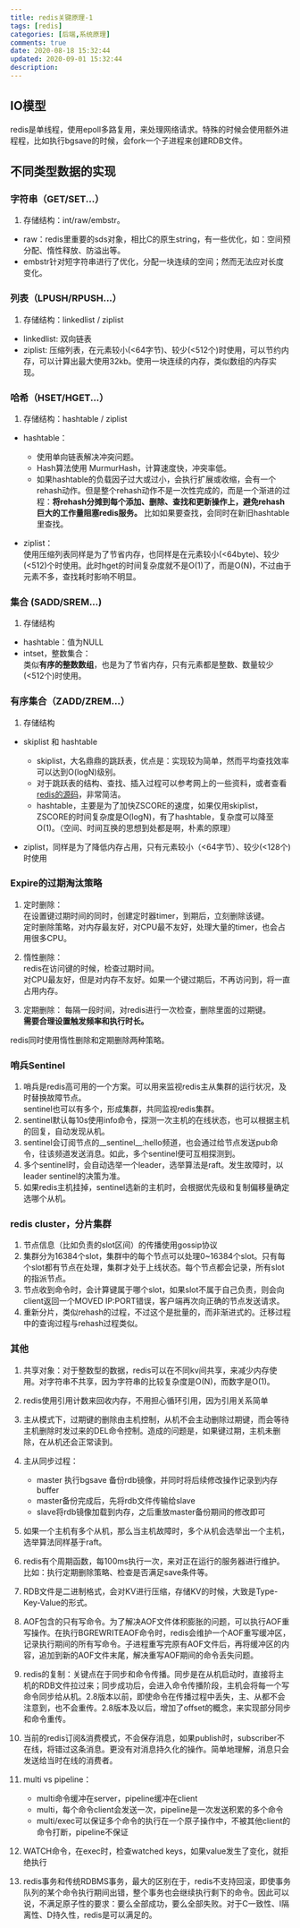 ```yaml
---
title: redis关键原理-1
tags: [redis]
categories: [后端,系统原理]
comments: true
date: 2020-08-18 15:32:44
updated: 2020-09-01 15:32:44
description:
---
```

## IO模型  

redis是单线程，使用epoll多路复用，来处理网络请求。特殊的时候会使用额外进程程，比如执行bgsave的时候，会fork一个子进程来创建RDB文件。

## 不同类型数据的实现  

### 字符串（GET/SET...）  

1. 存储结构：int/raw/embstr。  

- raw：redis里重要的sds对象，相比C的原生string，有一些优化，如：空间预分配、惰性释放、防溢出等。  
- embstr针对短字符串进行了优化，分配一块连续的空间；然而无法应对长度变化。

### 列表（LPUSH/RPUSH...）

1. 存储结构：linkedlist / ziplist  
- linkedlist: 双向链表
- ziplist: 压缩列表，在元素较小(<64字节)、较少(<512个)时使用，可以节约内存，可以计算出最大使用32kb。使用一块连续的内存，类似数组的内存实现。


### 哈希（HSET/HGET...）
1. 存储结构：hashtable / ziplist
- hashtable：
  - 使用单向链表解决冲突问题。
  - Hash算法使用 MurmurHash，计算速度快，冲突率低。
  - 如果hashtable的负载因子过大或过小，会执行扩展或收缩，会有一个rehash动作。但是整个rehash动作不是一次性完成的，而是一个渐进的过程：**将rehash分摊到每个添加、删除、查找和更新操作上，避免rehash巨大的工作量阻塞redis服务。** 比如如果要查找，会同时在新旧hashtable里查找。

- ziplist：  
使用压缩列表同样是为了节省内存，也同样是在元素较小(<64byte)、较少(<512)个时使用。此时hget的时间复杂度就不是O(1)了，而是O(N)，不过由于元素不多，查找耗时影响不明显。

### 集合 (SADD/SREM...)
1. 存储结构
- hashtable：值为NULL
- intset，整数集合：  
类似**有序的整数数组**，也是为了节省内存，只有元素都是整数、数量较少(<512个)时使用。
  
### 有序集合（ZADD/ZREM...）
1. 存储结构
- skiplist 和 hashtable
    - skiplist，大名鼎鼎的跳跃表，优点是：实现较为简单，然而平均查找效率可以达到O(logN)级别。
    - 对于跳跃表的结构、查找、插入过程可以参考网上的一些资料，或者查看[redis的源码](https://github.com/redis/redis/blob/unstable/src/t_zset.c)，非常简洁。
    - hashtable，主要是为了加快ZSCORE的速度，如果仅用skiplist，ZSCORE的时间复杂度是O(logN)，有了hashtable，复杂度可以降至O(1)。（空间、时间互换的思想到处都是啊，朴素的原理）
    
- ziplist，同样是为了降低内存占用，只有元素较小（<64字节）、较少(<128个)时使用

### Expire的过期淘汰策略
1. 定时删除：  
在设置键过期时间的同时，创建定时器timer，到期后，立刻删除该键。  
定时删除策略，对内存最友好，对CPU最不友好，处理大量的timer，也会占用很多CPU。

2. 惰性删除：  
redis在访问键的时候，检查过期时间。  
对CPU最友好，但是对内存不友好。如果一个键过期后，不再访问到，将一直占用内存。

3. 定期删除：
每隔一段时间，对redis进行一次检查，删除里面的过期键。  
**需要合理设置触发频率和执行时长。**  

redis同时使用惰性删除和定期删除两种策略。

### 哨兵Sentinel
1. 哨兵是redis高可用的一个方案。可以用来监视redis主从集群的运行状况，及时替换故障节点。  
sentinel也可以有多个，形成集群，共同监视redis集群。  
2. sentinel默认每10s使用info命令，探测一次主机的在线状态，也可以根据主机的回复，自动发现从机。
3. sentinel会订阅节点的__sentinel__:hello频道，也会通过给节点发送pub命令，往该频道发送消息。如此，多个sentinel便可互相探测到。  
4. 多个sentinel时，会自动选举一个leader，选举算法是raft。发生故障时，以leader sentinel的决策为准。   
5. 如果redis主机挂掉，sentinel选新的主机时，会根据优先级和复制偏移量确定选哪个从机。  

### redis cluster，分片集群
1. 节点信息（比如负责的slot区间）的传播使用gossip协议
2. 集群分为16384个slot，集群中的每个节点可以处理0~16384个slot。只有每个slot都有节点在处理，集群才处于上线状态。每个节点都会记录，所有slot的指派节点。
3. 节点收到命令时，会计算键属于哪个slot，如果slot不属于自己负责，则会向client返回一个MOVED IP:PORT错误，客户端再次向正确的节点发送请求。
4. 重新分片，类似rehash的过程，不过这个是批量的，而非渐进式的。迁移过程中的查询过程与rehash过程类似。


### 其他
1. 共享对象：对于整数型的数据，redis可以在不同kv间共享，来减少内存使用。对字符串不共享，因为字符串的比较复杂度是O(N)，而数字是O(1)。
2. redis使用引用计数来回收内存，不用担心循环引用，因为引用关系简单
3. 主从模式下，过期键的删除由主机控制，从机不会主动删除过期键，而会等待主机删除时发过来的DEL命令控制。造成的问题是，如果键过期，主机未删除，在从机还会正常读到。
4. 主从同步过程：  
   - master 执行bgsave 备份rdb镜像，并同时将后续修改操作记录到内存buffer
   - master备份完成后，先将rdb文件传输给slave
   - slave将rdb镜像加载到内存，之后重放master备份期间的修改即可
 
5. 如果一个主机有多个从机，那么当主机故障时，多个从机会选举出一个主机，选举算法同样基于raft。
6. redis有个周期函数，每100ms执行一次，来对正在运行的服务器进行维护。比如：执行定期删除策略、检查是否满足save条件等。
7. RDB文件是二进制格式，会对KV进行压缩，存储KV的时候，大致是Type-Key-Value的形式。
8. AOF包含的只有写命令。为了解决AOF文件体积膨胀的问题，可以执行AOF重写操作。在执行BGREWRITEAOF命令时，redis会维护一个AOF重写缓冲区，记录执行期间的所有写命令。子进程重写完原有AOF文件后，再将缓冲区的内容，追加到新的AOF文件末尾，解决重写AOF期间的命令丢失问题。
9.  redis的复制：关键点在于同步和命令传播。同步是在从机启动时，直接将主机的RDB文件拉过来；同步成功后，会进入命令传播阶段，主机会将每一个写命令同步给从机。2.8版本以前，即使命令在传播过程中丢失，主、从都不会注意到，也不会重传。2.8版本及以后，增加了offset的概念，来实现部分同步和命令重传。
10. 当前的redis订阅&消费模式，不会保存消息，如果publish时，subscriber不在线，将错过这条消息。更没有对消息持久化的操作。简单地理解，消息只会发送给当时在线的消费者。
11. multi vs pipeline：
    - multi命令缓冲在server，pipeline缓冲在client
    - multi，每个命令client会发送一次，pipeline是一次发送积累的多个命令
    - multi/exec可以保证多个命令的执行在一个原子操作中，不被其他client的命令打断，pipeline不保证
12. WATCH命令，在exec时，检查watched keys，如果value发生了变化，就拒绝执行
13. redis事务和传统RDBMS事务，最大的区别在于，redis不支持回滚，即使事务队列的某个命令执行期间出错，整个事务也会继续执行剩下的命令。因此可以说，不满足原子性的要求：要么全部成功，要么全部失败。对于C一致性、I隔离性、D持久性，redis是可以满足的。










